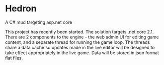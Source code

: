 # Hedron
A C# mud targeting asp.net core

This project has recently been started. The solution targets .net core 2.1. There are 2 components to the engine - the web admin UI for editing game content, and a separate thread for running the game loop. The threads share a data cache so updates made in the live editor will be designed to take effect appropriately in the live game. Data will be stored in json format flat files.
